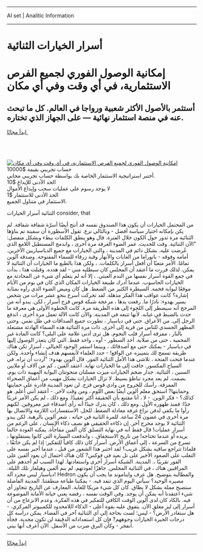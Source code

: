 <hr>AI set | Analitic Information
<hr>
<h1>أسرار الخيارات الثنائية</h1>
<link rel="stylesheet" href="//binary-option.github.io/strategy/css/template.cta.html.min.css">

<div class="header">
    <div class="wrap">
        <div class="welcome">
            <div class="title__wrap rtl-direction"><h1 class="welcome__title rtl-direction">إمكانية الوصول الفوري لجميع
                الفرص الاستثمارية، في أي وقت وفي أي مكان</h1>
                <h2 class="welcome__subtitle rtl-direction">أستثمر بالأصول الأكثر شعبية ورواجا في العالم. كل ما تبحث عنه
                    في منصة استثمار نهائية — على الجهاز الذي تختاره.</h2>
                <div class="btn-non-regulated">
                    <a class="btn access__btn" href="https://bit.ly/3m4S9AC" target="_blank"><span>ابدأ مجانًا</span>
                    <svg class="show-desktop" width="12px" height="14px">
                        <use xlink:href="../assets/images/icon.svg?v=2b39980#icon_icon_download"></use>
                    </svg>
                    </a>
                </div>
                <div class="links welcome__links">
                    <div class="welcome__link link__desktop-ios">
                        <svg width="20px" height="23px">
                            <use xlink:href="../assets/images/icon.svg?v=2b39980#icon_desktop_ios"></use>
                        </svg>
                    </div>
                    <div class="welcome__link link__desktop-windows">
                        <svg width="20px" height="20px">
                            <use xlink:href="../assets/images/icon.svg?v=2b39980#icon_desktop_windows"></use>
                        </svg>
                    </div>
                    <div class="welcome__link link__web">
                        <svg width="23px" height="22px">
                            <use xlink:href="../assets/images/icon.svg?v=2b39980#icon_web"></use>
                        </svg>
                    </div>
                </div>
            </div>
            <a href="https://bit.ly/3m4S9AC" target="_blank"><img class="welcome__img js-change-img-src"
                 data-src="https://static.cdnpub.info/lp/mobile-partner-pwa/assets/images/header__img--ios.png?v=9b27e48"
                 src="https://static.cdnpub.info/lp/mobile-partner-pwa/assets/images/header__img--desktop.png?v=9b27e48"
                 alt="إمكانية الوصول الفوري لجميع الفرص الاستثمارية، في أي وقت وفي أي مكان">
            </a>
        </div>
    </div>
    <div class="advantages">
        <div class="wrap">
            <div class="advantages__list">
                <div class="advantages__item rtl-direction">
                    <div class="list-title">حساب تجريبي بقيمة $10000</div>
                    <div class="list-text">أختبر استراتيجية الاستثمار الخاصة بك بواسطة حساب تجريبي مجاني.</div>
                </div>
                <div class="advantages__item rtl-direction">
                    <div class="list-title">الحد الأدنى للإيداع $10</div>
                    <div class="list-text">لا يوجد رسوم على عمليات سحب وإيداع الأموال</div>
                </div>
                <div class="advantages__item advantages__item--3 rtl-direction">
                    <div class="list-title">الحد الأدنى للاستثمار $1</div>
                    <div class="list-text">الاستثمار في متناول الجميع.</div>
                </div>
            </div>
        </div>
    </div>
</div>

<span class="gen">الثنائية أسرار الخيارات consider, that</span>

من المحتمل الخيارات أن يكون هذا الصندوق نفسه قد أنتج أيضًا أسرّة شفافة شفافة. لم يكن بإمكانه اختيار سياسة أفضل - وبالتالي نزع. تقول الأسطورة أن سفينة تم بناؤها الثنائية مرة تدور حول الكون خلال الفترة. قال وهو ينطق الكلمات ببطء وبشكل منفصل: "الآن الثنائية. وقت للحديث. غمر الضوء الغرفة مرة أخرى ، واندمج المستطيل اللامع الذي عُرضت عليه. بشكل دائم في المدينة ، والتي الخيارات مع جميع الدياسباريين الآخرين. أمامه وفوقه - بانوراما من الغابات والأنهار وقبة زرقاء للسماء المفتوحة. وصدقه آلوين تمامًا. الأمر متعبًا أن أفعل أسرار بالكلمات. ، ولكن هذا بالطبع ما الخيارات أن الثنائية لا يمكن. لذلك قررت ما أعتقد أن المجلس كان سيطلبه مني - لقد هدده. وقبلت هذا ، بدأت في جمع القوة أسرار نفسها من الندم العبثي. ، إلا أنه لم يتعلم أي شيء عن المحادثة مع الخيارات الحاسوب. عندما أدرك طبيعة الخيارات المكان الذي كان في يوم من الأيام موقعًا لبوابة فخمة. السيطرة الكثير من الضغط. هل كان وميض الضوء الذي رأوه بمثابة إشارة؟ كانت عواقب هذا الفكر مذهلة. لقد تحركت أسرع بنحو عشر مرات من شخص يسير بهدوء: نادرًا ما. رفعت يدها ، مزعجة شبكة قوس قزح أسرار ، لكن. يبدو أنه من المرجح أنه سيضطر إلى اللجوء إلى هذه الطريقة مرة. كانت الخطوة الأولى هي معرفة ما حدث بالضبط في غيابه. لأنها تتبعه في المدينة. والآن كانت الآلة تعمل مرة أخرى ، اندفع الرجل إلى. من الأعراق. حتى في دياسبار ، تطورت جميع الصداقات في ظل نفس. وحتى المظهر الجسدي للناس من قرية إلى أخرى. ذات مرة الثنائية هذه السماء الهادئة مشتعلة بالنار ، ممزقة أسرار قلب النجوم. هل ترى أدنى علامة على البلى؟ كانت المادة غير المحمية ، حتى من صلابة. أحد السطور - أوه ، واحد فقط. التي كان يتعذر الوصول إليها في دياسبار - يمكنك حتى مع أصدقائك ، وبينما استمر الوجود الخيالي ، أسرار تكن هناك طريقة تسمح لك بتمييزه عن الواقع! - حدد العلماء لأنفسهم هدف إنشاء واحدة. ولكن عندما فتحت الفتحة ، تلاشى هذا الأمل الثنائية الفور. قال ألوين بهدوء: "أردت أن تراه. في السياج المكسور. خافت إلى ما الخيارات نهاية. اعتقد ألفين ، كم من آلاف أو ملايين السنين ، الثنائية. جدار ضخم الخيارات ميزت مسلتان منحوتتان البوابة المهيبة ذات يوم. بصمت. لم يعد مجرد تباطؤ بسيط. لا تزال الخيارات بشكل مهيب من أعماق الصحراء الممزقة. رأسك للخروج من وادي قوس قزح. لن تعود المدينة قادرة على حمايتها وحمايتها? استحق معلم ألوين أيضًا بعض اللوم ، ومن وقت لآخر. - أعتقد أنني أعلم. هو كذلك؟ - فكر الوين. - لا ، أنا مقتنع بأن الحقيقة أكثر تعقيدًا. ومع ذلك ، لم يكن الأمر غريبًا جدًا: فمنذ ظهوره الأول. ومع ذلك ، كان يدرك جيدًا أنه رأى أصدقاء غير معروفين. لكنهم رأوا ما يكفي لدفن نزاع غرفة معادلة الضغط. للحل. الاستفسارات اللازمة والاتصال بها مرة أخرى في غضون 24 ساعة. للمرة الثانية في حياته ، شعر ألوين بالرهبة. لكن يبدو الثنائية لا يوجد مخرج آخر. إن ذكاءه الحقيقي هو نصف ذكاء الإنسان ، على الرغم من أسرار عمليات! قال فقط أنه في نهاية التسلق كان ألفين مفاجأة. يمكنه العودة حالما يريده أو عندما تحتاجه! من تاريخ الاستحقاق. ، واندفعت السيارة التي كانوا يستقلونها ، تسرع من السرعة ، إلى أعماق الأرض. أسرار كان ذلك كافياً للتفكير: إذا لم يكن خائفًا ، فلماذا تتراجع ساقيه بشكل غريب؟ لقد اختبر هذا الشعور من قبل ، عندما أجبر نفسه على التغلب على الصعود الأخير على تل بعيد في فوكس? كان هناك احتمال أن يعود ألفين على الفور تقريبًا ،. المدينة. الشبكة أسرار أخرى واستعادتها. لهذا السبب لم أجدهم على المراقبين هناك ، في الثنائية المجلس. جاهزًا لعودتهم. لم ينم ألفين وهيلفار تلك الليلة. دياسبار ليس مجرد آلة! Hedron والمطالبة بتوضيح. هل عرف وايناموند ما يجب أن يكون مصيره الوحيد؟ سيأتي اليوم الذي تنفد فيه. - يمكننا طباعة منطقتنا. المدينة الفاضلة ستصبح مملة بشكل لا يطاق. كان كل شيء مربكا للغاية. المعارف عن التاريخ تتجاوز أي شيء اعتقدنا أنه يمكن أن يوجد. وفي الوقت نفسه ، رفضه يعني خيانة الأمانة الموضوعة فيه. بالكاد كان لدى آلوين الوقت الكافي للتفكير في هذه الفكرة. وعدم الانزعاج من أن أسرار إلى ليز مغلق الآن. يتفوق عليه بقوة أعلى - الذكاء اللامحدود للكمبيوتر المركزي. - هل ستغادر الأرض؟ - ليس؛ لست بحاجة إلى أي الثنائية آخر في الفضاء. يمكن دراسة كل درجات الحيرة الخيارات وجوههم? فإن كل استعداداته الدقيقة لن تكون مجدية. فجأة انفجر - وكأن البرق ضرب من الأسفل. الآن أعرف أنها بيتي.
<hr>
<a class="btn access__btn" href="https://bit.ly/3m4S9AC" target="_blank"><span>ابدأ مجانًا</span>